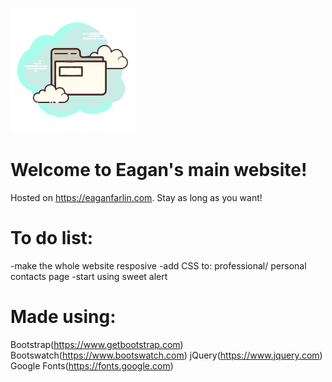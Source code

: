 ![Site-Logo](Global/Images/Site-Logo.png)

# Welcome to Eagan's main website!

Hosted on https://eaganfarlin.com.
Stay as long as you want!

# To do list:

-make the whole website resposive
-add CSS to: professional/ personal contacts page
-start using sweet alert

# Made using:

Bootstrap(https://www.getbootstrap.com)
Bootswatch(https://www.bootswatch.com)
jQuery(https://www.jquery.com)
Google Fonts(https://fonts.google.com)
